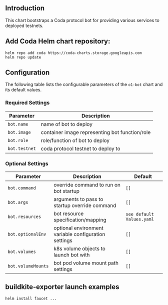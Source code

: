## Introduction

This chart bootstraps a Coda protocol bot for providing various services to deployed testnets.

## Add Coda Helm chart repository:

 ```console
 helm repo add coda https://coda-charts.storage.googleapis.com
 helm repo update
 ```

## Configuration

The following table lists the configurable parameters of the `o1-bot` chart and its default values.

### Required Settings

Parameter | Description
--- | ---
`bot.name` | name of bot to deploy
`bot.image` | container image representing bot function/role
`bot.role` | role/function of bot to deploy
`bot.testnet` | coda protocol testnet to deploy to

### Optional Settings

Parameter | Description | Default
--- | --- | ---
`bot.command` | override command to run on bot startup | `[]`
`bot.args` | arguments to pass to startup override command | `[]`
`bot.resources` | bot resource specification/mapping | `see default Values.yaml`
`bot.optionalEnv` | optional environment variable configuration settings | `[]`
`bot.volumes` | k8s volume objects to launch bot with | `[]`
`bot.volumeMounts` | bot pod volume mount path settings | `[]`

## buildkite-exporter launch examples

```console
helm install faucet ...
```
